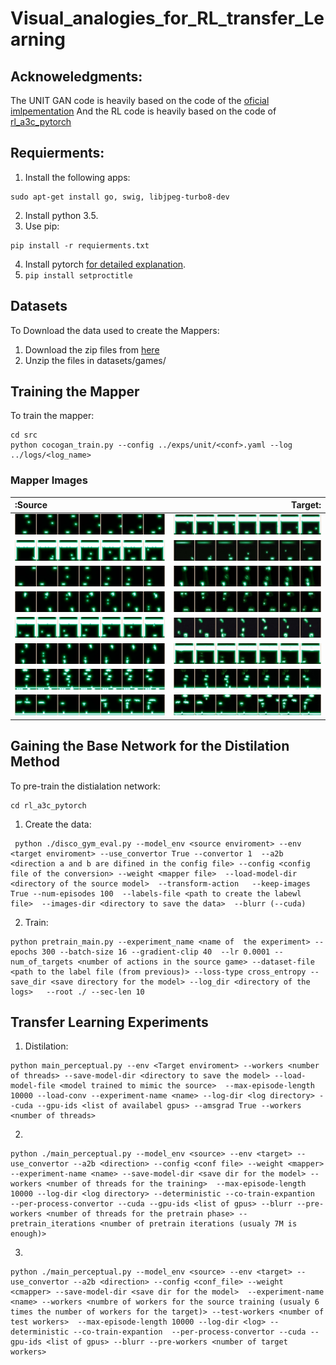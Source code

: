 # Visual_analogies_for_RL_transfer_Learning

## Acknoweledgments:
The UNIT GAN code is heavily based on the code of the [oficial imlpementation](https://github.com/mingyuliutw/UNIT)
And the RL code is heavily based on the code of [rl_a3c_pytorch](https://github.com/dgriff777/rl_a3c_pytorch)

## Requierments:
1. Install the following apps:
```
sudo apt-get install go, swig, libjpeg-turbo8-dev
```
2. Install python 3.5.
3. Use pip:
```
pip install -r requierments.txt
```
4. Install pytorch [for detailed explanation](http://pytorch.org/).
5. ```pip install setproctitle```

## Datasets
To Download the data used to create the Mappers:
1. Download the zip files from [here](https://drive.google.com/drive/folders/1B4_n0X0s5ZV3yOhHX2tjJN1G2hX2WpEy?usp=sharing)
2. Unzip the files in datasets/games/

## Training the Mapper
To train the mapper:
```
cd src
python cocogan_train.py --config ../exps/unit/<conf>.yaml --log ../logs/<log_name>
```
### Mapper Images
:Source | Target:
:--------|-----------:
![Source Image Pong](./images/pong_to_breakout_half-0.jpg "Source Image Pong") | ![Destination Image Breakout](./images/pong_to_breakout_half-1.jpg "Target Image Breakout")
![Source Image Breakout](./images/breakout_to_pong_half-0.jpg "Source Image Breakout") | ![Destination Image Pong](./images/breakout_to_pong_half-1.jpg "Target Image Pong")
![Source Image Pong](./images/pong_to_tennis_half-0.jpg "Source Image Pong") | ![Destination Image Tennis](./images/pong_to_tennis_half-1.jpg "Target Image Tennis")
![Source Image Tennis](./images/tennis_to_pong_half-0.jpg "Source Image Tennis") | ![Destination Image Pong](./images/tennis_to_pong_half-1.jpg "Target Image Pong")
![Source Image Breakout](./images/breakout_to_tennis_half-0.jpg "Source Image Breakout") | ![Destination Tennis](./images/breakout_to_tennis_half-1.jpg "Target Image Tennis")
![Source Image Tennis](./images/tennis_to_breakout_half-0.jpg "Source Image Tennis") | ![Destination Image Breakout](./images/tennis_to_breakout_half-1.jpg "Target Image Breakout")
![Source Image Assault](./images/assault_to_demon_half-0.jpg "Source Image Assault") | ![Destination Demon-attack](./images/assault_to_demon_half-1.jpg "Target Image Demon-Attack")
![Source Image Demon-Attack](./images/Demon_to_Assault_half-0.jpg "Source Image Demon-Attack") | ![Destination Image Assault](./images/Demon_to_Assault_half-1.jpg "Target Image Assault")

## Gaining the Base Network for the Distilation Method
To pre-train the distialation network:
```
cd rl_a3c_pytorch
```
1. Create the data:
```
 python ./disco_gym_eval.py --model_env <source enviroment> --env <target enviroment> --use_convertor True --convertor 1  --a2b <direction a and b are difined in the config file> --config <config file of the conversion> --weight <mapper file>  --load-model-dir <directory of the source model>  --transform-action   --keep-images True --num-episodes 100  --labels-file <path to create the labewl file>  --images-dir <directory to save the data>  --blurr (--cuda)
```
2. Train:
```
python pretrain_main.py --experiment_name <name of  the experiment> --epochs 300 --batch-size 16 --gradient-clip 40  --lr 0.0001 --num_of_targets <number of actions in the source game> --dataset-file <path to the label file (from previous)> --loss-type cross_entropy --save_dir <save directory for the model> --log_dir <directory of the logs>   --root ./ --sec-len 10
```

## Transfer Learning Experiments
1. Distilation:
```
python main_perceptual.py --env <Target enviroment> --workers <number of threads> --save-model-dir <directory to save the model> --load-model-file <model trained to mimic the source>  --max-episode-length 10000 --load-conv --experiment-name <name> --log-dir <log directory> --cuda --gpu-ids <list of availabel gpus> --amsgrad True --workers <number of threads>
```
2.
```
python ./main_perceptual.py --model_env <source> --env <target> --use_convertor --a2b <direction> --config <conf file> --weight <mapper>  --experiment-name <name> --save-model-dir <save dir for the model> --workers <number of threads for the training>  --max-episode-length 10000 --log-dir <log directory> --deterministic --co-train-expantion  --per-process-convertor --cuda --gpu-ids <list of gpus> --blurr --pre-workers <number of threads for the pretrain phase> --pretrain_iterations <number of pretrain iterations (usualy 7M is enough)>
```
3.
```
python ./main_perceptual.py --model_env <source> --env <target> --use_convertor --a2b <direction> --config <conf_file> --weight <cmapper> --save-model-dir <save dir for the model>  --experiment-name <name> --workers <numbre of workers for the source training (usualy 6 times the number of workers for the target)> --test-workers <number of test workers>  --max-episode-length 10000 --log-dir <log> --deterministic --co-train-expantion  --per-process-convertor --cuda --gpu-ids <list of gpus> --blurr --pre-workers <number of target workers>
```
